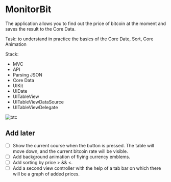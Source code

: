 # MonitorBit

The application allows you to find out the price of bitcoin at the moment and saves the result to the Core Data.

Task: to understand in practice the basics of the Core Date, Sort, Core Animation

Stack:
- MVC
- API
- Parsing JSON
- Core Data
- UIKit
- UIDate
- UITableView
- UITableViewDataSource
- UITableViewDelegate

![btc](https://user-images.githubusercontent.com/60622982/114958036-df98ff00-9e6a-11eb-89f4-caa122fc3bc8.gif)

## Add later

- [ ] Show the current course when the button is pressed. The table will move down, and the current bitcoin rate will be visible.
- [ ] Add background animation of flying currency emblems.
- [ ] Add sorting by price > && <.
- [ ] Add a second view controller with the help of a tab bar on which there will be a graph of added prices.
